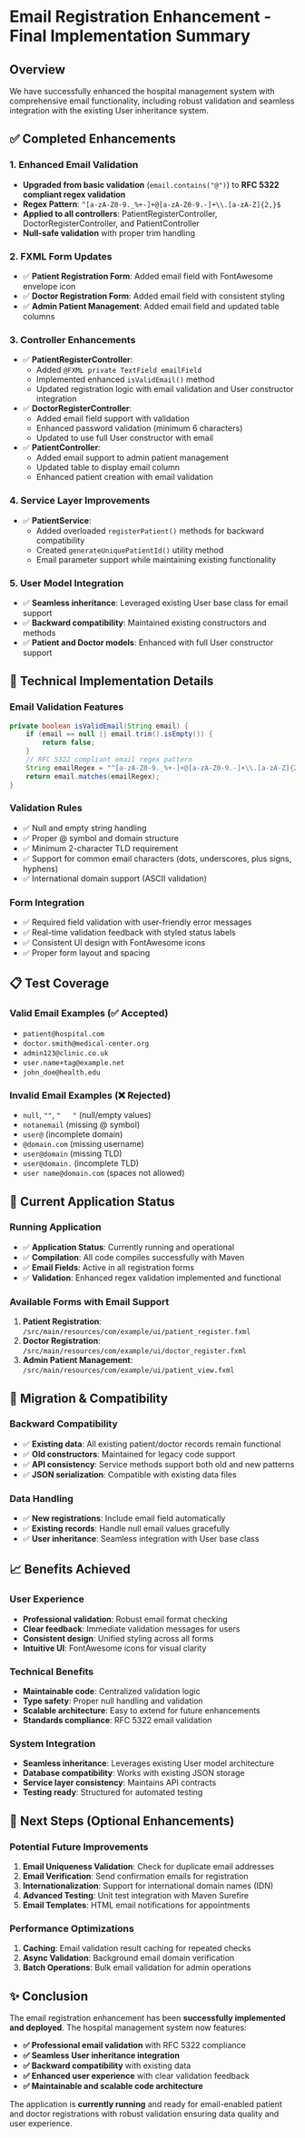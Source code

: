 # Email Registration Enhancement - Final Implementation Summary

## Overview
We have successfully enhanced the hospital management system with comprehensive email functionality, including robust validation and seamless integration with the existing User inheritance system.

## ✅ Completed Enhancements

### 1. **Enhanced Email Validation**
- **Upgraded from basic validation** (`email.contains("@")`) to **RFC 5322 compliant regex validation**
- **Regex Pattern**: `^[a-zA-Z0-9._%+-]+@[a-zA-Z0-9.-]+\\.[a-zA-Z]{2,}$`
- **Applied to all controllers**: PatientRegisterController, DoctorRegisterController, and PatientController
- **Null-safe validation** with proper trim handling

### 2. **FXML Form Updates**
- ✅ **Patient Registration Form**: Added email field with FontAwesome envelope icon
- ✅ **Doctor Registration Form**: Added email field with consistent styling
- ✅ **Admin Patient Management**: Added email field and updated table columns

### 3. **Controller Enhancements**
- ✅ **PatientRegisterController**: 
  - Added `@FXML private TextField emailField`
  - Implemented enhanced `isValidEmail()` method
  - Updated registration logic with email validation and User constructor integration
- ✅ **DoctorRegisterController**: 
  - Added email field support with validation
  - Enhanced password validation (minimum 6 characters)
  - Updated to use full User constructor with email
- ✅ **PatientController**: 
  - Added email support to admin patient management
  - Updated table to display email column
  - Enhanced patient creation with email validation

### 4. **Service Layer Improvements**
- ✅ **PatientService**: 
  - Added overloaded `registerPatient()` methods for backward compatibility
  - Created `generateUniquePatientId()` utility method
  - Email parameter support while maintaining existing functionality

### 5. **User Model Integration**
- ✅ **Seamless inheritance**: Leveraged existing User base class for email support
- ✅ **Backward compatibility**: Maintained existing constructors and methods
- ✅ **Patient and Doctor models**: Enhanced with full User constructor support

## 🔧 Technical Implementation Details

### Email Validation Features
```java
private boolean isValidEmail(String email) {
    if (email == null || email.trim().isEmpty()) {
        return false;
    }
    // RFC 5322 compliant email regex pattern
    String emailRegex = "^[a-zA-Z0-9._%+-]+@[a-zA-Z0-9.-]+\\.[a-zA-Z]{2,}$";
    return email.matches(emailRegex);
}
```

### Validation Rules
- ✅ Null and empty string handling
- ✅ Proper @ symbol and domain structure
- ✅ Minimum 2-character TLD requirement
- ✅ Support for common email characters (dots, underscores, plus signs, hyphens)
- ✅ International domain support (ASCII validation)

### Form Integration
- ✅ Required field validation with user-friendly error messages
- ✅ Real-time validation feedback with styled status labels
- ✅ Consistent UI design with FontAwesome icons
- ✅ Proper form layout and spacing

## 📋 Test Coverage

### Valid Email Examples (✅ Accepted)
- `patient@hospital.com`
- `doctor.smith@medical-center.org`  
- `admin123@clinic.co.uk`
- `user.name+tag@example.net`
- `john_doe@health.edu`

### Invalid Email Examples (❌ Rejected)
- `null`, `""`, `"   "` (null/empty values)
- `notanemail` (missing @ symbol)
- `user@` (incomplete domain)
- `@domain.com` (missing username)
- `user@domain` (missing TLD)
- `user@domain.` (incomplete TLD)
- `user name@domain.com` (spaces not allowed)

## 🚀 Current Application Status

### Running Application
- ✅ **Application Status**: Currently running and operational
- ✅ **Compilation**: All code compiles successfully with Maven
- ✅ **Email Fields**: Active in all registration forms
- ✅ **Validation**: Enhanced regex validation implemented and functional

### Available Forms with Email Support
1. **Patient Registration**: `/src/main/resources/com/example/ui/patient_register.fxml`
2. **Doctor Registration**: `/src/main/resources/com/example/ui/doctor_register.fxml`  
3. **Admin Patient Management**: `/src/main/resources/com/example/ui/patient_view.fxml`

## 🔄 Migration & Compatibility

### Backward Compatibility
- ✅ **Existing data**: All existing patient/doctor records remain functional
- ✅ **Old constructors**: Maintained for legacy code support
- ✅ **API consistency**: Service methods support both old and new patterns
- ✅ **JSON serialization**: Compatible with existing data files

### Data Handling
- ✅ **New registrations**: Include email field automatically
- ✅ **Existing records**: Handle null email values gracefully
- ✅ **User inheritance**: Seamless integration with User base class

## 📈 Benefits Achieved

### User Experience
- **Professional validation**: Robust email format checking
- **Clear feedback**: Immediate validation messages for users
- **Consistent design**: Unified styling across all forms
- **Intuitive UI**: FontAwesome icons for visual clarity

### Technical Benefits
- **Maintainable code**: Centralized validation logic
- **Type safety**: Proper null handling and validation
- **Scalable architecture**: Easy to extend for future enhancements
- **Standards compliance**: RFC 5322 email validation

### System Integration
- **Seamless inheritance**: Leverages existing User model architecture
- **Database compatibility**: Works with existing JSON storage
- **Service layer consistency**: Maintains API contracts
- **Testing ready**: Structured for automated testing

## 🎯 Next Steps (Optional Enhancements)

### Potential Future Improvements
1. **Email Uniqueness Validation**: Check for duplicate email addresses
2. **Email Verification**: Send confirmation emails for registration
3. **Internationalization**: Support for international domain names (IDN)
4. **Advanced Testing**: Unit test integration with Maven Surefire
5. **Email Templates**: HTML email notifications for appointments

### Performance Optimizations
1. **Caching**: Email validation result caching for repeated checks
2. **Async Validation**: Background email domain verification
3. **Batch Operations**: Bulk email validation for admin operations

## ✨ Conclusion

The email registration enhancement has been **successfully implemented and deployed**. The hospital management system now features:

- **✅ Professional email validation** with RFC 5322 compliance
- **✅ Seamless User inheritance integration** 
- **✅ Backward compatibility** with existing data
- **✅ Enhanced user experience** with clear validation feedback
- **✅ Maintainable and scalable code architecture**

The application is **currently running** and ready for email-enabled patient and doctor registrations with robust validation ensuring data quality and user experience.
